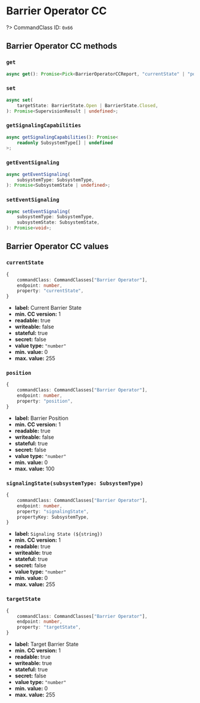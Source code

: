 # Barrier Operator CC

?> CommandClass ID: `0x66`

## Barrier Operator CC methods

### `get`

```ts
async get(): Promise<Pick<BarrierOperatorCCReport, "currentState" | "position"> | undefined>;
```

### `set`

```ts
async set(
	targetState: BarrierState.Open | BarrierState.Closed,
): Promise<SupervisionResult | undefined>;
```

### `getSignalingCapabilities`

```ts
async getSignalingCapabilities(): Promise<
	readonly SubsystemType[] | undefined
>;
```

### `getEventSignaling`

```ts
async getEventSignaling(
	subsystemType: SubsystemType,
): Promise<SubsystemState | undefined>;
```

### `setEventSignaling`

```ts
async setEventSignaling(
	subsystemType: SubsystemType,
	subsystemState: SubsystemState,
): Promise<void>;
```

## Barrier Operator CC values

### `currentState`

```ts
{
	commandClass: CommandClasses["Barrier Operator"],
	endpoint: number,
	property: "currentState",
}
```

-   **label:** Current Barrier State
-   **min. CC version:** 1
-   **readable:** true
-   **writeable:** false
-   **stateful:** true
-   **secret:** false
-   **value type:** `"number"`
-   **min. value:** 0
-   **max. value:** 255

### `position`

```ts
{
	commandClass: CommandClasses["Barrier Operator"],
	endpoint: number,
	property: "position",
}
```

-   **label:** Barrier Position
-   **min. CC version:** 1
-   **readable:** true
-   **writeable:** false
-   **stateful:** true
-   **secret:** false
-   **value type:** `"number"`
-   **min. value:** 0
-   **max. value:** 100

### `signalingState(subsystemType: SubsystemType)`

```ts
{
	commandClass: CommandClasses["Barrier Operator"],
	endpoint: number,
	property: "signalingState",
	propertyKey: SubsystemType,
}
```

-   **label:** `Signaling State (${string})`
-   **min. CC version:** 1
-   **readable:** true
-   **writeable:** true
-   **stateful:** true
-   **secret:** false
-   **value type:** `"number"`
-   **min. value:** 0
-   **max. value:** 255

### `targetState`

```ts
{
	commandClass: CommandClasses["Barrier Operator"],
	endpoint: number,
	property: "targetState",
}
```

-   **label:** Target Barrier State
-   **min. CC version:** 1
-   **readable:** true
-   **writeable:** true
-   **stateful:** true
-   **secret:** false
-   **value type:** `"number"`
-   **min. value:** 0
-   **max. value:** 255
